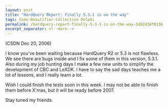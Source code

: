 ```yaml
---
layout: post
title: "HardQuery Report: Finally 5.3.1 is on the way"
tags: Code-Beautifier-Collection Delphi
permalink: /hardquery-report-finally-5-3-1-is-on-the-way-3d92d36f015b
excerpt_separator: <!--more-->
---
```

(CSDN Dec 20, 2006)

I know you've been waiting because HardQuery R2 or 5.3 is not flawless. We see there are bugs inside and I fix some of them in this version, 5.3.1. Also during my job hunting days I make a few new units to simplify the development of CBC and LeXDK. I have to say the sad days teaches me a lot of lessons, and I really learn a lot.

Wish I could finish the tests soon in this week. I may not be able to finish them before X'mas, but it will be ready before 2007.

Stay tuned my friends.
<!--more-->